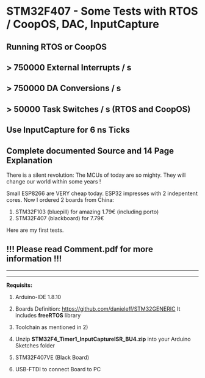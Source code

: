 # STM32F407 - Some Tests with RTOS / CoopOS, DAC, InputCapture 
## Running RTOS or CoopOS
## > 750000 External Interrupts / s
## > 750000 DA Conversions / s
## > 50000 Task Switches / s (RTOS and CoopOS)
## Use InputCapture for 6 ns Ticks
## Complete documented Source and 14 Page Explanation

There is a silent revolution:
The MCUs of today are so mighty. They will change our world within some years !

Small ESP8266 are VERY cheap today. ESP32 impresses with 2 indepentent cores.
Now I ordered 2 boards from China:

1) STM32F103 (bluepill) for amazing 1.79€ (including porto)
2) STM32F407 (blackboard) for       7.79€

Here are my first tests.

## !!! Please read   Comment.pdf   for more information !!!

-----------

-----------

**Requisits:**

1) Arduino-IDE 1.8.10

2) Boards Definition:     https://github.com/danieleff/STM32GENERIC
                          It includes **freeRTOS** library
3) Toolchain as mentioned in 2)

4) Unzip **STM32F4_Timer1_InputCaptureISR_BU4.zip** into your Arduino Sketches folder 

5) STM32F407VE (Black Board)

6) USB-FTDI to connect Board to PC

